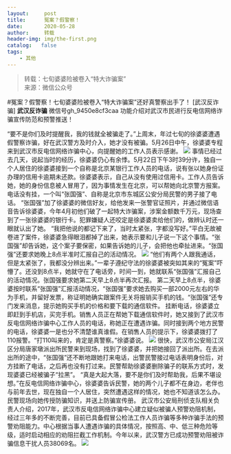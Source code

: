 ```yaml
---
layout:     post
title:      冤案？假警察！
date:       2020-05-28
author:     转载
header-img: img/the-first.png
catalog:   false
tags:
    - 其他
---
```


<blockquote><p>转载：七旬婆婆险被卷入“特大诈骗案”<br>
来源：微信公众号</p></blockquote>

#冤案？假警察！七旬婆婆险被卷入“特大诈骗案”还好真警察出手了！
[武汉反诈骗]
**武汉反诈骗**
微信号gh_9450e8cf3caa
功能介绍对武汉市民进行反电信网络诈骗宣传防范和预警推送！

“要不是你们及时提醒我，我的钱就全被骗走了。”上周末，年过七旬的徐婆婆遭遇假警察诈骗，好在武汉警方及时介入，她才没有被骗。5月26日中午，徐婆婆专程来到武汉市反电信网络诈骗中心，向提醒她的工作人员表示感谢。
![]({{site.baseurl}}/postimg/8wBAcE4t1v6mR8mnhE1t1q6UsJtSbMxQJ6Y2WDSVqbo0y6LuWEkdlLyVLVPf6XWDnwwAibH3Rib5SYbuJeqgpe9g.png)
事情已经过去几天，说起当时的经历，徐婆婆仍心有余悸。5月22日下午3时39分许，独自一个人居住的徐婆婆接到一个自称是北京某银行工作人员的电话，说有张以她身份证办理的信用卡逾期未还款。徐婆婆表示，自己从没有使用过信用卡。工作人员告诉她，她的身份信息被人冒用了，因为事情发生在北京，可以帮她向北京警方报案。电话没有挂，一个叫“张国强”、自称是北京市东城区公安分局民警的男子接了电话。
“张国强”加了徐婆婆的微信好友，给他发来一张警官证照片，并通过微信语音告诉徐婆婆，今年4月初他们破了一起特大诈骗案，涉案金额数千万元，现场查到了一张徐婆婆的银行卡。犯罪嫌疑人还咬定是徐婆婆卖给他们的，做辨认时还一眼就认出了她。
“我把他说的都记下来了，当时太紧张，字都没写好。”平白无故被卷进了案件，徐婆婆急得眼泪都掉了出来，她表示要和儿子说一下这个事情。“张国强”却告诉她，这个案子要保密，如果告诉她的儿子，会把他也牵扯进来。“张国强”还要求她晚上8点半准时汇报自己的活动情况。
![]({{site.baseurl}}/postimg/8wBAcE4t1v6mR8mnhE1t1q6UsJtSbMxQ6SI7P8e9sHGfL9icXpic4TbM2WlrHRlx7Qgyz0AlYZelVXoFUhEp7q2g.png)
“他们有两个人跟我通话，但是太紧张了，我都没分辨出来。”一辈子遵纪守法的徐婆婆被突如其来的“冤案”吓懵了。还没到8点半，她就守在了电话旁，时间一到，她就联系“张国强”汇报自己的活动情况。张国强要求她第二天早上8点半再次汇报。
第二天早上8点半，徐婆婆按时联系“张国强”汇报活动情况，“张国强”要求她去购买一部2000元左右的华为手机，并留好发票，称证明她确实跟案件无关将报销买手机的钱。“张国强”还专门发来消息，提示她购买手机的价格和要下载的通信软件。
挂断电话，徐婆婆立即赶到手机店，买完手机。销售人员正在帮她下载通信软件时，她又接到了武汉市反电信网络诈骗中心工作人员的电话，称她正在遭遇诈骗。同时接到两个地方民警的电话，徐婆婆一是也分不清楚谁真谁假。在销售人员的提示下，徐婆婆拨打了110报警。“打110叫来的，肯定是真警察。”徐婆婆说。
![]({{site.baseurl}}/postimg/8wBAcE4t1v6mR8mnhE1t1q6UsJtSbMxQSJeyCMGn1ZDfRjUtRQEJoYYopm2MTLCrq4dK8fn9NqDXUs84Yv6qDQ.png)
很快，武汉市公安局江汉区分局唐家墩派出所民警来到现场，找到了徐婆婆，并把她接回了派出所。在去派出所的途中，“张国强”还不断地跟她打来电话，出警民警接过电话表明身份后，对方挂断了电话，之后再也没有打过来。民警帮助徐婆婆删除骗子的联系方式时，发现婆婆已经被骗子“拉黑”。
“真是大起大落，要不是你们及时帮助我，后果不堪设想。”在反电信网络诈骗中心，徐婆婆告诉民警，她的两个儿子都不在身边，老伴也与前年去世，现在独自一个人居住，突然遭遇这样的情况，她也不知道该怎么办。民警现场向她传授防骗知识，并送上防骗宣传册。
武汉市公安局刑侦支队相关负责人介绍，2017年，武汉市反电信网络诈骗中心建立疑似被骗人预警劝阻机制，经过三年多的不断完善，目前已具备假冒公检法工作人员诈骗等多种诈骗手法的预警劝阻能力。中心根据当事人遭遇诈骗的具体情况，按照高、中、低三种危险等级，适时启动相应的劝阻拦截工作机制。今年以来，武汉警方已成功预警劝阻被诈骗信息干扰人员38069名。
![]({{site.baseurl}}/postimg/8wBAcE4t1v6mR8mnhE1t1q6UsJtSbMxQY1IicU1M373hgGia4A3cExKh3Ir18LicicQmbNS50QicB3sjKFqfiasjGlBQ.jpeg)
